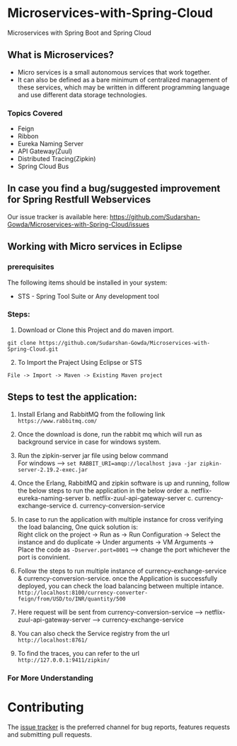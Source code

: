 # Microservices-with-Spring-Cloud
Microservices with Spring Boot and Spring Cloud

## What is Microservices?	
<ul><li>Micro services is a small autonomous services that work together.</li>
<li>It can also be defined as a bare minimum of centralized management of these services, which may be written in different programming language and use different data storage technologies.</li>
</ul>  

### Topics Covered
<ul>
  <li>Feign</li>
  <li>Ribbon</li>
  <li>Eureka Naming Server</li>
  <li>API Gateway(Zuul)</li>
  <li>Distributed Tracing(Zipkin)</li>
   <li>Spring Cloud Bus</li>
</ul>

## In case you find a bug/suggested improvement for Spring Restfull Webservices
Our issue tracker is available here: https://github.com/Sudarshan-Gowda/Microservices-with-Spring-Cloud/issues


## Working with Micro services in Eclipse

### prerequisites
The following items should be installed in your system:
* STS - Spring Tool Suite or Any development tool

### Steps:

1) Download or Clone this Project and do maven import.
```
git clone https://github.com/Sudarshan-Gowda/Microservices-with-Spring-Cloud.git
```
2) To Import the Praject Using Eclipse or STS
```
File -> Import -> Maven -> Existing Maven project
```

## Steps to test the application:
1) Install Erlang and RabbitMQ from the following link `https://www.rabbitmq.com/`
2) Once the download is done, run the rabbit mq which will run as background service in case for windows system.

3) Run the zipkin-server jar file using below command<br>
  For windows --> `set RABBIT_URI=amqp://localhost
                  java -jar zipkin-server-2.19.2-exec.jar`
  
4) Once the Erlang, RabbitMQ and zipkin software is up and running, follow the below steps to run the application in the below order
   a. netflix-eureka-naming-server
   b. netflix-zuul-api-gateway-server
   c. currency-exchange-service
   d. currency-conversion-service

5) In case to run the application with multiple instance for cross verifying the load balancing, One quick solution is:
    <br>Right click on the project -> Run as -> Run Configuration -> Select the instance and do duplicate -> Under arguments -> VM  Arguments -> Place the code as `-Dserver.port=8001` --> change the port whichever the port is convinient.

6) Follow the steps to run multiple instance of currency-exchange-service & currency-conversion-service. once the Application is successfully deployed, you can check the load balancing between multiple intance. <br> 
 `http://localhost:8100/currency-converter-feign/from/USD/to/INR/quantity/500`

7) Here request will be sent from currency-conversion-service --> netflix-zuul-api-gateway-server --> currency-exchange-service

8) You can also check the Service registry from the url <br>
   `http://localhost:8761/`
   
9) To find the traces, you can refer to the url <br>
   `http://127.0.0.1:9411/zipkin/`


### For More Understanding

 
# Contributing

The [issue tracker](https://github.com/Sudarshan-Gowda/Microservices-with-Spring-Cloud/issues) is the preferred channel for bug reports, features requests and submitting pull requests.

